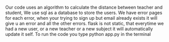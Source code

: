 Our code uses an algorithm to calculate the distance between teacher and student,
We use sql as a database to store the users. We have error pages for each error,  when your trying to sign up but email already exists it will give u an error and all the other errors. flask is not static, that everytime we had a new user, or a new teacher or a new subject it will automatically update it self.
To run the code you type python app.py in the terminal
